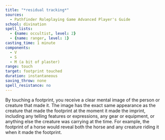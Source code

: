 ```yaml
---
title: "*residual tracking*"
sources:
  - Pathfinder Roleplaying Game Advanced Player's Guide
school: divination
spell_lists:
  - {name: occultist, level: 2}
  - {name: ranger, level: 1}
casting_time: 1 minute
components:
  - V
  - S
  - M (a bit of plaster)
range: touch
target: footprint touched
duration: instantaneous
saving_throw: none
spell_resistance: no
---
```


By touching a footprint, you receive a clear mental image of the person or creature that made it. The image has the exact same appearance as the creature that made the footprint at the moment it made the imprint, including any telling features or expressions, any gear or equipment, or anything else the creature was carrying at the time. For example, the footprint of a horse would reveal both the horse and any creature riding it when it made the footprint.

